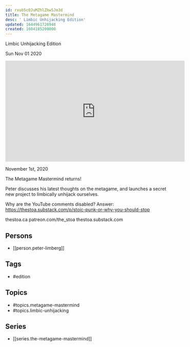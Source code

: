 ```yaml
---
id: rxub5cOJuMZhlZhw5Jm3d
title: The Metagame Mastermind
desc: ' Limbic Unhijacking Edition'
updated: 1644961726948
created: 1604185200000
---
```



 Limbic Unhijacking Edition

Sun Nov 01 2020

<iframe width="560" height="315" src="https://www.youtube.com/embed/1ACjdlF4KAM" title="The Metagame Mastermind: Limbic Unhijacking Edition w/ Peter Limberg" frameborder="0" allow="accelerometer; autoplay; clipboard-write; encrypted-media; gyroscope; picture-in-picture" allowfullscreen ></iframe>

November 1st, 2020

The Metagame Mastermind returns!

Peter discusses his latest thoughts on the metagame, and launches a secret new project to limbically unhijack ourselves.

Why are the YouTube comments disabled? Answer: https://thestoa.substack.com/p/stoic-punk-or-why-you-should-stop

thestoa.ca
patreon.com/the_stoa
thestoa.substack.com

## Persons

- [[person.peter-limberg]]

## Tags

- #edition

## Topics

- #topics.metagame-mastermind
- #topics.limbic-unhijacking

## Series

- [[series.the-metagame-mastermind]]

